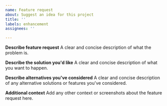 ```yaml
---
name: Feature request
about: Suggest an idea for this project
title: ''
labels: enhancement
assignees: ''

---
```


**Describe feature request**
A clear and concise description of what the problem is.

**Describe the solution you'd like**
A clear and concise description of what you want to happen.

**Describe alternatives you've considered**
A clear and concise description of any alternative solutions or features you've considered.

**Additional context**
Add any other context or screenshots about the feature request here.
